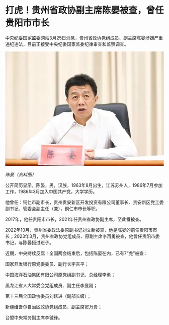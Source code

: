 # 打虎！贵州省政协副主席陈晏被查，曾任贵阳市市长

中央纪委国家监委网站3月25日消息，贵州省政协党组成员、副主席陈晏涉嫌严重违纪违法，目前正接受中央纪委国家监委纪律审查和监察调查。

![c84dee922dc9084a17139a83b25295d1.jpg](https://raw.githubusercontent.com/qqhsx/qqnews_image/main/2024/03/25/打虎！贵州省政协副主席陈晏被查，曾任贵阳市市长/c84dee922dc9084a17139a83b25295d1.jpg)

_陈晏（资料图）_

公开简历显示，陈晏，男，汉族，1963年8月出生，江苏苏州人，1986年7月参加工作，1986年3月加入中国共产党，大学学历。

他曾任：铜仁市副市长，贵州贵安新区开发投资有限公司董事长、贵安新区党工委副书记、管委会副主任（兼），铜仁市市长等职。

2017年，他任贵阳市市长，2021年任贵州省政协副主席，至此番被查。

2022年10月，贵州省委政法委原副书记刘文新被查，他是陈晏的前任贵阳市市长；2023年3月，贵州省政协党组成员、原副主席李再勇被查，他曾任贵阳市委书记，与陈晏搭过班子。

近期，中央持续反腐！全国两会结束后，包括陈晏在内，已有7“虎”被查：

国家开发银行原党委委员、副行长李吉平；

中国海洋石油集团有限公司原党组副书记、总经理李勇；

黑龙江省人大常委会党组成员、副主任李显刚；

第十三届全国政协委员刘跃进（副部长级）；

新疆维吾尔自治区政协党组成员、副主席窦万贵；

台盟中央常务副主席李钺锋。

